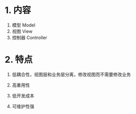 # 1. 内容

1. 模型 Model
2. 视图 View
3. 控制器 Controller

# 2. 特点

1. 低耦合性，视图层和业务层分离，修改视图而不需要修改业务

2. 高重用性

3. 低开发成本

4. 可维护性强